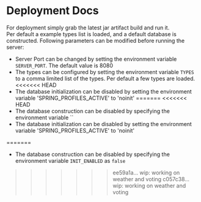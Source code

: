 # Deployment Docs
For deployment simply grab the latest jar artifact build and run it.  
Per default a example types list is loaded, and a default database is constructed.
Following parameters can be modified before running the server:
 - Server Port can be changed by setting the environment variable `SERVER_PORT`. The default value is 8080
 - The types can be configured by setting the environment variable `TYPES` to a comma limited list of the types. Per default a few types are loaded.
<<<<<<< HEAD
 - The database initialization can be disabled by setting the environment variable 'SPRING_PROFILES_ACTIVE' to 'noinit'
=======
<<<<<<< HEAD
 - The database construction can be disabled by specifying the environment variable ``
 - The database initialization can be disabled by setting the environment variable 'SPRING_PROFILES_ACTIVE' to 'noinit'
 
=======
 - The database construction can be disabled by specifying the environment variable `INIT_ENABLED` as `false`
>>>>>>> ee59a1a... wip: working on weather and voting
>>>>>>> c057c38... wip: working on weather and voting
